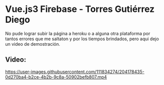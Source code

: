 # Vue.js3 Firebase - Torres Gutiérrez Diego

No pude lograr subir la página a heroku o a alguna otra plataforma por tantos errores que me saltaton y por los tiempos brindados, pero aqui dejo un video de demostración.

## Video:




https://user-images.githubusercontent.com/111834274/204178435-0d270ba4-b2ce-4b2b-9c8a-50902befb807.mp4

